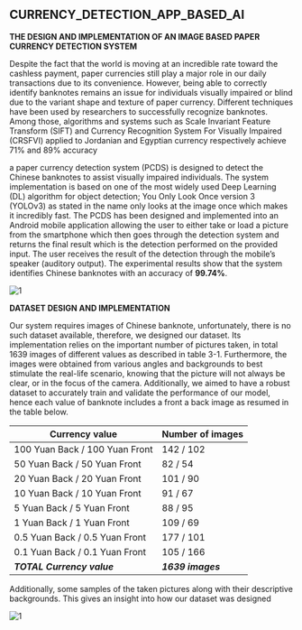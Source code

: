 ## CURRENCY_DETECTION_APP_BASED_AI

**THE DESIGN AND IMPLEMENTATION OF AN IMAGE BASED PAPER CURRENCY DETECTION SYSTEM**


Despite the fact that the world is moving at an incredible rate toward the cashless payment, paper currencies still play a major role in our daily transactions due to its convenience. However, being able to correctly identify banknotes remains an issue for individuals visually impaired or blind due to the variant shape and texture of paper currency. Different techniques have been used by researchers to successfully recognize banknotes. Among those, algorithms and systems such as Scale Invariant Feature Transform (SIFT) and Currency Recognition System For Visually Impaired (CRSFVI) applied to Jordanian and Egyptian currency respectively achieve 71% and 89% accuracy

a paper currency detection system (PCDS) is designed to detect the Chinese banknotes to assist visually impaired individuals. The system implementation is based on one of the most widely used Deep Learning (DL) algorithm for object detection; You Only Look Once version 3 (YOLOv3) as stated in the name only looks at the image once which makes it incredibly fast. The PCDS has been designed and implemented into an Android mobile application allowing the user to either take or load a picture from the smartphone which then goes through the detection system and returns the final result which is the detection performed on the provided input. The user receives the result of the detection through the mobile’s speaker (auditory output). The experimental results show that the system identifies Chinese banknotes with an accuracy of **99.74%**.

![1](https://user-images.githubusercontent.com/52790721/116784200-8d401b00-aac5-11eb-99ab-9eb1529e0fc5.PNG)


**DATASET DESIGN AND IMPLEMENTATION** 

Our system requires images of Chinese banknote, unfortunately, there is no such dataset available, therefore, we designed our dataset. Its implementation relies on the important number of pictures taken, in total 1639 images of different values as described in table 3-1. Furthermore, the images were obtained from various angles and backgrounds to best stimulate the real-life scenario, knowing that the picture will not always be clear, or in the focus of the camera. Additionally, we aimed to have a robust dataset to accurately train and validate the performance of our model, hence each value of banknote includes a front a back image as resumed in the table below. 

|**Currency value** |**Number of images** |
|--- |--- |
|100 Yuan Back / 100 Yuan Front|142 / 102 |
|50 Yuan Back / 50 Yuan Front	|82 / 54 |
|20 Yuan Back / 20 Yuan Front |101 / 90 |
|10 Yuan Back / 10 Yuan Front |91 / 67 |
|5 Yuan Back / 5 Yuan Front |88 / 95 |
|1 Yuan Back / 1 Yuan Front |109 / 69 |
|0.5 Yuan Back	 / 0.5 Yuan Front |177 / 101 |
|0.1 Yuan Back / 0.1 Yuan Front |105 / 166 |
|**_TOTAL Currency value_** |**_1639 images_**|

Additionally, some samples of the taken pictures along with their descriptive backgrounds.  This gives an insight into how our dataset was designed 

![1](https://user-images.githubusercontent.com/52790721/116784115-00955d00-aac5-11eb-9d31-a2a1131aede6.PNG)

